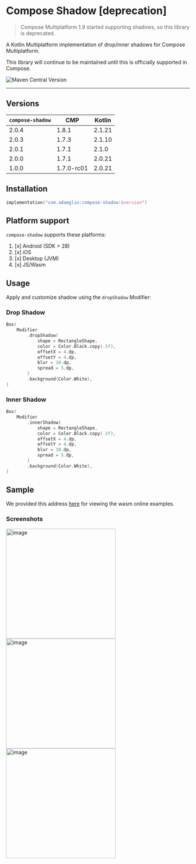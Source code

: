 # Compose Shadow [deprecation]

> Compose Multiplatform 1.9 started supporting shadows, so this library is deprecated.


A Kotlin Multiplatform implementation of drop/inner shadows for Compose Multiplatform.

This library will continue to be maintained until this is officially supported in Compose.

![Maven Central Version](https://img.shields.io/maven-central/v/com.adamglin/compose-shadow)

---

## Versions

| `compose-shadow` | CMP        | Kotlin |
|------------------|------------|--------|
| 2.0.4            | 1.8.1      | 2.1.21 |
| 2.0.3            | 1.7.3      | 2.1.10 |
| 2.0.1            | 1.7.1      | 2.1.0  |
| 2.0.0            | 1.7.1      | 2.0.21 |
| 1.0.0            | 1.7.0-rc01 | 2.0.21 |

## Installation

```kts
implementation("com.adamglin:compose-shadow:$version")
```

## Platform support

`compose-shadow` supports these platforms:

1. [x] Android (SDK > 28)
2. [x] iOS
3. [x] Desktop (JVM)
4. [x] JS/Wasm

## Usage

Apply and customize shadow using the `dropShadow` Modifier:

### Drop Shadow
```kotlin
Box(
    Modifier
        .dropShadow(
            shape = RectangleShape,
            color = Color.Black.copy(.5f),
            offsetX = 4.dp,
            offsetY = 4.dp,
            blur = 10.dp,
            spread = 5.dp,
        )
        .background(Color.White),
)
```
### Inner Shadow
```kotlin
Box(
    Modifier
        .innerShadow(
            shape = RectangleShape,
            color = Color.Black.copy(.5f),
            offsetX = 4.dp,
            offsetY = 4.dp,
            blur = 10.dp,
            spread = 5.dp,
        )
        .background(Color.White),
)
```
## Sample
We provided this address [here](https://adamglin0.github.io/compose-shadow/sample/index.html) for viewing the wasm online examples.

### Screenshots
<img width="300" alt="image" src="https://github.com/user-attachments/assets/36d15219-d4ea-4de9-84fe-df2cbceb0e2e">
<img width="300" alt="image" src="https://github.com/user-attachments/assets/cf1b42d1-5d92-4259-93a6-f0883b7d9dc7">
<img width="300" alt="image" src="https://github.com/user-attachments/assets/52f1bc30-2315-4569-bbb9-4bbb385ab07c">


